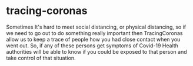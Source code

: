 # tracing-coronas
Sometimes It's hard to meet social distancing, or physical distancing, so if we need to go out to do something really important then TracingCoronas allow us to keep a trace of  people how you had close contact when you went out. So, if any of these persons get symptoms of Covid-19 Health authorities will be able to know if you could be exposed to that person and take control of that situation.
